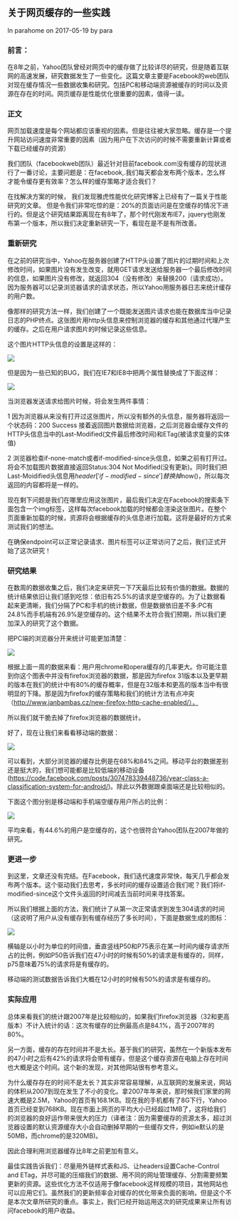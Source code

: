 ## 关于网页缓存的一些实践

In parahome on 2017-05-19 by para

### 前言：

在8年之前，Yahoo团队曾经对网页中的缓存做了比较详尽的研究，但是随着互联网的高速发展，研究数据发生了一些变化。这篇文章主要是Facebook的web团队对现在缓存情况一些数据收集和研究。包括PC和移动端资源被缓存的时间以及资源在存在的时间。网页缓存是性能优化很重要的因素，值得一读。

### 正文

网页加载速度是每个网站都应该重视的因素。但是往往被大家忽略。缓存是一个提升网站访问速度非常重要的因素（因为用户在下次访问的时候不需要重新计算或者下载已经缓存的资源）

我们团队（facebookweb团队）最近针对目前facebook.com没有缓存的现状进行了一番讨论，主要问题是：在facebook,.我们每天都会发布两个版本，怎么样才能令缓存更有效率？怎么样的缓存策略才适合我们？

在找解决方案的时候， 我们发现雅虎性能优化研究博客上已经有了一篇关于性能研究的文章。
但是令我们非常吃惊的是：20%的页面访问是在空缓存的情况下进行的。但是这个研究结果距离现在有8年了，那个时代刚发布IE7，jquery也刚发布第一个版本，所以我们决定重新研究一下，看现在是不是有所改善。
 
### 重新研究

在之前的研究当中，Yahoo在服务器创建了HTTP头设置了图片的过期时间和上次修改时间，如果图片没有发生改变，就用GET请求发送给服务器一个最后修改时间的信息，如果图片没有修改，就返回304（没有修改）来替换200（请求成功）。因为服务器可以记录浏览器请求的请求状态，所以Yahoo用服务器日志来统计缓存的用户数。

像那样的研究方法一样，我们创建了一个既能发送图片请求也能在数据库当中记录日志的PHP终点。这张图片用http头信息来控制浏览器的缓存和其他通过代理产生的缓存。之后在用户请求图片的时候记录这些信息。

这个图片HTTP头信息的设置是这样的：

![](http://ossweb-img.qq.com/upload/webplat/info/tgideas/201507/1438227497_1436653066_28235_imageAddr.jpg)

但是因为一些已知的BUG，我们在IE7和IE8中把两个属性替换成了下面这样：

![](http://ossweb-img.qq.com/upload/webplat/info/tgideas/201507/1438227512_1436653066_28766_imageAddr.jpg)

当浏览器发送请求给图片时候，将会发生两件事情：

1 因为浏览器从来没有打开过这张图片，所以没有额外的头信息，服务器将返回一个状态码：200 Success 接着返回图片数据给浏览器，之后浏览器会缓存文件的HTTP头信息当中的Last-Modified(文件最后修改时间)和ETag(被请求变量的实体值)

2 浏览器检查if-none-match或者if-modified-since头信息，如果之前有打开过。将会不加载图片数据直接返回Status:304 Not Modified(没有更新)。同时我们把Last-Moidified头信息用$header['if-modified-since']替换掉$now()，所以每次返回的内容都将是一样的。

现在剩下问题是我们在哪里应用这张图片，最后我们决定在Facebook的搜索条下面包含一个img标签，这样每次facebook加载的时候都会渲染这张图片。在整个页面重新加载的时候，资源将会根据缓存的头信息进行加载。这将是最好的方式来测试我们的想法。

在确保endpoint可以正常记录请求、图片标签可以正常访问了之后，我们正式开始了这次研究！

### 研究结果

在数周的数据收集之后，我们决定来研究一下7天最后比较有价值的数据。数据的统计结果依旧让我们感到吃惊：依旧有25.5%的请求是空缓存的。为了让数据看起来更清晰，我们分隔了PC和手机的统计数据，但是数据依旧差不多:PC有24.8%而手机端有26.9%是空缓存的。这个结果不太符合我们预期，所以我们更加深入的研究了这个数据。

把PC端的浏览器分开来统计可能更加清楚：

![](http://ossweb-img.qq.com/upload/webplat/info/tgideas/201507/1438227526_1436653066_28926_imageAddr.jpg)

根据上面一周的数据来看：用户用chrome和opera缓存的几率更大。你可能注意到你这个图表中并没有firefox浏览器的数据，那是因为firefox 31版本以及更早期的版本在我们的统计中有80%的缓存概率，但是在32版本和更高的版本当中有很明显的下降。那是因为firefox的缓存策略和我们的统计方法有点冲突（http://www.janbambas.cz/new-firefox-http-cache-enabled/），

所以我们就干脆去掉了firefox浏览器的数据统计。

好了，现在让我们来看看移动端的数据：

![](http://ossweb-img.qq.com/upload/webplat/info/tgideas/201507/1438227540_1436653066_29425_imageAddr.jpg)

可以看到，大部分浏览器的缓存比例是在68%和84%之间。移动平台的数据差别还是挺大的，我们想可能都是比较低端的移动设备(https://code.facebook.com/posts/307478339448736/year-class-a-classification-system-for-android/)。除此以外数据跟桌面端还是比较相似的。

下面这个图分别是移动端和手机端空缓存用户所占的比例：

![](http://ossweb-img.qq.com/upload/webplat/info/tgideas/201507/1438227552_1436653066_30265_imageAddr.jpg)

平均来看，有44.6%的用户是空缓存的，这个也很符合Yahoo团队在2007年做的研究。

### 更进一步

到这里，文章还没有完结。在Facebook，我们迭代速度非常快，每天几乎都会发布两个版本。这个驱动我们去思考，多长时间的缓存设置适合我们呢？我们将if-modified-since这个文件头返回的时间减去当前时间来寻找答案。

所以我们根据上面的方法，我们统计了从第一次正常请求到发生304请求的时间（这说明了用户从没有缓存到有缓存经历了多长时间），下面是数据生成的图标：

![](http://ossweb-img.qq.com/upload/webplat/info/tgideas/201507/1438227568_1436653066_30570_imageAddr.jpg)

横轴是以小时为单位的时间值，垂直竖线P50和P75表示在某一时间内缓存请求所占的比例，例如P50告诉我们在47小时的时候有50%的请求是有缓存的，同样，p75意味着75%的请求将是有缓存的。

移动端的测试数据告诉我们大概在12小时的时候有50%的请求是有缓存的。

### 实际应用

总体来看我们的统计跟2007年是比较相似的，如果我们firefox浏览器（32和更高版本）不计入统计的话：这次有缓存的比例最高点是84.1%，高于2007年的80%。

另一方面，缓存的存在时间并不是太长。基于我们的研究，虽然在一个新版本发布的47小时之后有42%的请求将会带有缓存，但是这个缓存资源在电脑上存在时间也大概是这个时间。这个新的发现，对其他网站很有参考意义。

为什么缓存存在的时间不是太长？其实非常容易理解，从互联网的发展来说，网站的体积从2007到现在发生了不小的变化。拿2007年年来说，那时候我们家里的网速大概是2.5M，Yahoo的首页有168.1KB。现在我的手机都有了8G下行，Yahoo首页已经变到768KB。现在市面上网页的平均大小已经超过1MB了，这将给我们的浏览器的良好运作带来很大的压力（译者注：因为需要缓存的资源太多，超过浏览器设置的默认资源缓存大小会自动删掉早期的一些缓存文件，例如ie默认的是50MB，而chrome的是320MB)。

因此合理利用浏览器缓存比8年之前更加有意义。

最佳实践告诉我们：尽量用外链样式表和JS、让headers设置Cache-Control and ETag，并尽可能的压缩我们的数据、用不同的网址管理缓存、分割需要频繁更新的资源。这些优化方法不仅适用于像facebook这样规模的项目，其他网站也可以应用它们。虽然我们的更新频率会对缓存的优化带来负面的影响，但是这个不是本次文章所研究的重点。事实上，我们已经开始运用这次的研究成果来让所有访问facebook的用户收益。